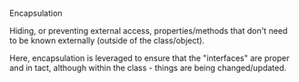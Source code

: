 
Encapsulation

Hiding, or preventing external access, properties/methods that don't need to be known externally (outside of the class/object).

Here, encapsulation is leveraged to ensure that the "interfaces" are proper and in tact, although within the class - things
are being changed/updated.